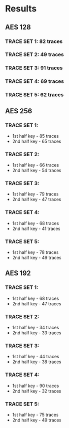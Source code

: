 # Results

## AES 128
### TRACE SET 1: 82 traces
### TRACE SET 2: 49 traces
### TRACE SET 3: 91 traces
### TRACE SET 4: 69 traces
### TRACE SET 5: 62 traces

## AES 256
### TRACE SET 1:
- 1st half key - 85 traces
- 2nd half key - 65 traces

### TRACE SET 2:
- 1st half key - 66 traces
- 2nd half key - 54 traces

### TRACE SET 3:
- 1st half key - 79 traces
- 2nd half key - 47 traces

### TRACE SET 4:
- 1st half key - 68 traces
- 2nd half key - 41 traces

### TRACE SET 5:
- 1st half key - 78 traces
- 2nd half key - 49 traces

## AES 192
### TRACE SET 1:
- 1st half key - 68 traces
- 2nd half key - 47 traces

### TRACE SET 2:
- 1st half key - 34 traces
- 2nd half key - 33 traces

### TRACE SET 3:
- 1st half key - 44 traces
- 2nd half key - 38 traces

### TRACE SET 4:
- 1st half key - 90 traces
- 2nd half key - 32 traces

### TRACE SET 5:
- 1st half key - 75 traces
- 2nd half key - 49 traces